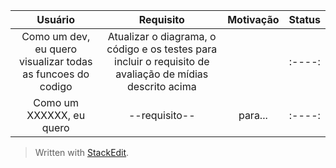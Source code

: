 | Usuário      | Requisito | Motivação     | Status     |
| :----:        |    :----:   |          :----: |    :----:   |
| Como um dev, eu quero visualizar todas as funcoes do codigo  | Atualizar o diagrama, o código e os testes para incluir o requisito de avaliação de mídias descrito acima |    |    :----:   |
| Como um XXXXXX, eu quero   | --requisito--         | para...      |    :----:   |



> Written with [StackEdit](https://stackedit.io/).
